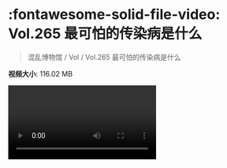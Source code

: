 # :fontawesome-solid-file-video: Vol.265 最可怕的传染病是什么

> 混乱博物馆 / Vol / Vol.265 最可怕的传染病是什么

**视频大小**: 116.02 MB

<div class="video"><video src="https://file.hsyhx.top/archive/混乱博物馆/Vol/Vol.265 最可怕的传染病是什么.mp4" controls preload>🤔 您的浏览器不支持 video 标签</video></div>